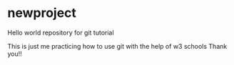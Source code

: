 # newproject
Hello world repository for git tutorial

This is just me practicing how to use git with the help of w3 schools
Thank you!!

